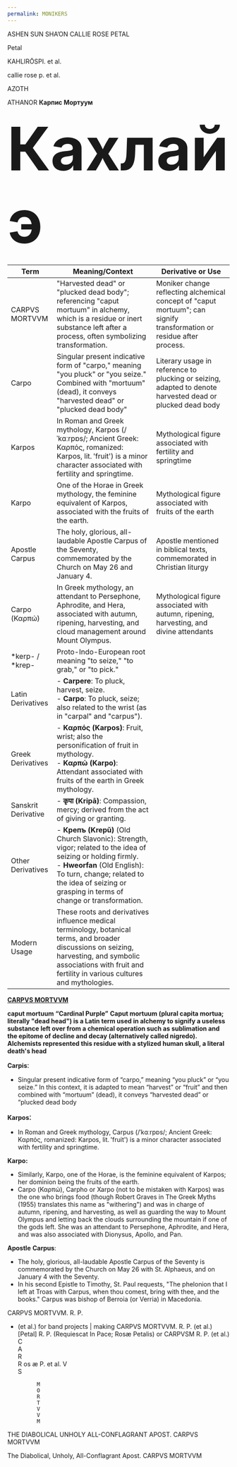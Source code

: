 ```yaml
---
permalink: MONIKERS
---
```

ASHEN SUN
SHA’ON
CALLIE ROSE PETAL 


Petal 



KAHLIRŌSPI.  et al. 

callie rose p. et al. 


AZOTH


ATHANOR
**Карпис Мортуум**

<span style="font-size:102pt;"><b>Кахлайэ</b></span>





| <p style="text-align:center;margin:0"><b>Term</b></p> | <p style="text-align:center;margin:0"><b>Meaning/Context</b></p> | <p style="text-align:center;margin:0"><b>Derivative or Use</b></p> |
| -- | -- | -- |
| CARPVS MORTVVM | "Harvested dead" or "plucked dead body"; referencing "caput mortuum" in alchemy, which is a residue or inert substance left after a process, often symbolizing transformation. | Moniker change reflecting alchemical concept of "caput mortuum"; can signify transformation or residue after process. |
| Carpo | Singular present indicative form of "carpo," meaning "you pluck" or "you seize." Combined with "mortuum" (dead), it conveys "harvested dead" or "plucked dead body" | Literary usage in reference to plucking or seizing, adapted to denote harvested dead or plucked dead body |
| Karpos | In Roman and Greek mythology, Karpos (/ˈkɑːrpɒs/; Ancient Greek: Καρπός, romanized: Karpos, lit. 'fruit') is a minor character associated with fertility and springtime. | Mythological figure associated with fertility and springtime |
| Karpo | One of the Horae in Greek mythology, the feminine equivalent of Karpos, associated with the fruits of the earth. | Mythological figure associated with fruits of the earth |
| Apostle Carpus | The holy, glorious, all-laudable Apostle Carpus of the Seventy, commemorated by the Church on May 26 and January 4. | Apostle mentioned in biblical texts, commemorated in Christian liturgy |
| Carpo (Καρπώ) | In Greek mythology, an attendant to Persephone, Aphrodite, and Hera, associated with autumn, ripening, harvesting, and cloud management around Mount Olympus. | Mythological figure associated with autumn, ripening, harvesting, and divine attendants |
| *kerp- / *krep- | Proto-Indo-European root meaning "to seize," "to grab," or "to pick." |  |
| Latin Derivatives | - **Carpere**: To pluck, harvest, seize. <br>- **Carpo**: To pluck, seize; also related to the wrist (as in "carpal" and "carpus"). |  |
| Greek Derivatives | - **Καρπός (Karpos)**: Fruit, wrist; also the personification of fruit in mythology. <br>- **Καρπώ (Karpo)**: Attendant associated with fruits of the earth in Greek mythology. |  |
| Sanskrit Derivative | - <span style="font-family:KohinoorDevanagari-Bold;"><b>कृपा</b></span> **(Kripā)**: Compassion, mercy; derived from the act of giving or granting. |  |
| Other Derivatives | - **Крепъ (Krepŭ)** (Old Church Slavonic): Strength, vigor; related to the idea of seizing or holding firmly. <br>- **Hweorfan** (Old English): To turn, change; related to the idea of seizing or grasping in terms of change or transformation. |  |
| Modern Usage | These roots and derivatives influence medical terminology, botanical terms, and broader discussions on seizing, harvesting, and symbolic associations with fruit and fertility in various cultures and mythologies. |  |



<b><u>CARPVS MORTVVM</u></b>

**caput mortuum**
**“Cardinal Purple”**
**Caput mortuum (plural capita mortua; literally "dead head") is a Latin term used in alchemy to signify a useless substance left over from a chemical operation such as sublimation and the epitome of decline and decay (alternatively called nigredo). Alchemists represented this residue with a stylized human skull, a literal death's head**

**Carpis**<span style="font-size:12pt;">:</span>
- Singular present indicative form of “carpo,” meaning “you pluck” or “you seize.” In this context, it is adapted to mean “harvest” or “fruit” and then combined with “mortuum” (dead), it conveys “harvested dead” or “plucked dead body

**Karpos**<span style="font-size:14pt;">:</span>
- In Roman and Greek mythology, Carpus (/ˈkɑːrpɒs/; Ancient Greek: Καρπός, romanized: Karpos, lit. 'fruit') is a minor character associated with fertility and springtime. 

**Karpo:**
- Similarly, Karpo, one of the Horae, is the feminine equivalent of Karpos; her dominion being the fruits of the earth.
- Carpo (Καρπώ), Carpho or Xarpo (not to be mistaken with Karpos) was the one who brings food (though Robert Graves in The Greek Myths (1955) translates this name as "withering") and was in charge of autumn, ripening, and harvesting, as well as guarding the way to Mount Olympus and letting back the clouds surrounding the mountain if one of the gods left. She was an attendant to Persephone, Aphrodite, and Hera, and was also associated with Dionysus, Apollo, and Pan.


**Apostle** **Carpus**:
- The holy, glorious, all-laudable Apostle Carpus of the Seventy is commemorated by the Church on May 26 with St. Alphaeus, and on January 4 with the Seventy.
- In his second Epistle to Timothy, St. Paul requests, "The phelonion that I left at Troas with Carpus, when thou comest, bring with thee, and the books." Carpus was bishop of Berroia (or Verria) in Macedonia.

CARPVS MORTVVM. R. P. 
+ (et al.) for band projects | making CARPVS MORTVVM. R. P.  (et al.) [Petal]
R. P. (Requiescat In Pace; Rosæ Petalis)
or
CARPVSM R. P. (et al.)
			C		
			A		
			R		
R	os	æ	P.	et	al.
			V		
			S		
					
			M		
			O		
			R		
			T		
			V		
			V		
			M		




THE DIABOLICAL UNHOLY ALL-CONFLAGRANT APOST. CARPVS MORTVVM



The Diabolical, Unholy, All-Conflagrant Apost. CARPVS MORTVVM